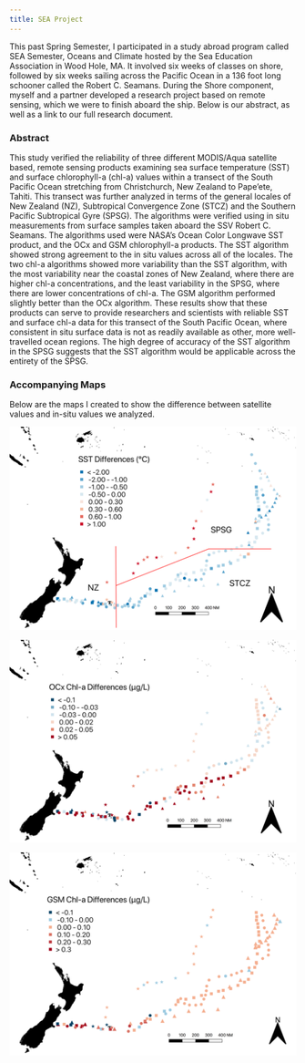 ```yaml
---
title: SEA Project
---
```


This past Spring Semester, I participated in a study abroad program called SEA Semester, Oceans and Climate hosted by the Sea Education Association in Wood Hole, MA. It involved six weeks of classes on shore, followed by six weeks sailing across the Pacific Ocean in a 136 foot long schooner called the Robert C. Seamans. During the Shore component, myself and a partner developed a research project based on remote sensing, which we were to finish aboard the ship. Below is our abstract, as well as a link to our full research document.

### Abstract

This study verified the reliability of three different MODIS/Aqua satellite based, remote sensing products examining sea surface temperature (SST) and surface chlorophyll-a (chl-a) values within a transect of the South Pacific Ocean stretching from Christchurch, New Zealand to Pape’ete, Tahiti. This transect was further analyzed in terms of the general locales of New Zealand (NZ), Subtropical Convergence Zone (STCZ) and the Southern Pacific Subtropical Gyre (SPSG). The algorithms were verified using in situ measurements from surface samples taken aboard the SSV Robert C. Seamans. The algorithms used were NASA’s Ocean Color Longwave SST product, and the OCx and GSM chlorophyll-a products. The SST algorithm showed strong agreement to the in situ values across all of the locales. The two chl-a algorithms showed more variability than the SST algorithm, with the most variability near the coastal zones of New Zealand, where there are higher chl-a concentrations, and the least variability in the SPSG, where there are lower concentrations of chl-a. The GSM algorithm performed slightly better than the OCx algorithm. These results show that these products can serve to provide researchers and scientists with reliable SST and surface chl-a data for this transect of the South Pacific Ocean, where consistent in situ surface data is not as readily available as other, more well-travelled ocean regions. The high degree of accuracy of the SST algorithm in the SPSG suggests that the SST algorithm would be applicable across the entirety of the SPSG. 

### Accompanying Maps

Below are the maps I created to show the difference between satellite values and in-situ values we analyzed.

![SSTDiffMapBetterFinal](SSTDiffMapBetterFinal.png)

![OCxDiffMapBetterFinal](OCxDiffMapBetterFinal.png)

![GSMDiffMapBetterFinal](GSMDiffMapBetterFinal.png)
